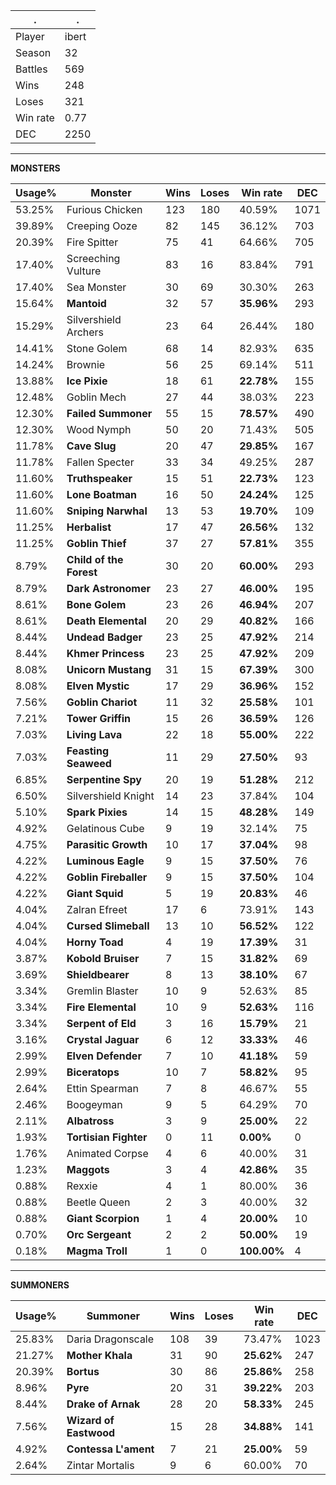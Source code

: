 .|.
|-|-
Player|ibert
Season|32
Battles|569
Wins|248
Loses|321
Win rate|0.77
DEC|2250

---
**MONSTERS**

Usage%|Monster|Wins|Loses|Win rate|DEC|
-|-|-|-|-|-|
53.25%|Furious Chicken|123|180|40.59%|1071|
39.89%|Creeping Ooze|82|145|36.12%|703|
20.39%|Fire Spitter|75|41|64.66%|705|
17.40%|Screeching Vulture|83|16|83.84%|791|
17.40%|Sea Monster|30|69|30.30%|263|
15.64%|**Mantoid**|32|57|**35.96%**|293|
15.29%|Silvershield Archers|23|64|26.44%|180|
14.41%|Stone Golem|68|14|82.93%|635|
14.24%|Brownie|56|25|69.14%|511|
13.88%|**Ice Pixie**|18|61|**22.78%**|155|
12.48%|Goblin Mech|27|44|38.03%|223|
12.30%|**Failed Summoner**|55|15|**78.57%**|490|
12.30%|Wood Nymph|50|20|71.43%|505|
11.78%|**Cave Slug**|20|47|**29.85%**|167|
11.78%|Fallen Specter|33|34|49.25%|287|
11.60%|**Truthspeaker**|15|51|**22.73%**|123|
11.60%|**Lone Boatman**|16|50|**24.24%**|125|
11.60%|**Sniping Narwhal**|13|53|**19.70%**|109|
11.25%|**Herbalist**|17|47|**26.56%**|132|
11.25%|**Goblin Thief**|37|27|**57.81%**|355|
8.79%|**Child of the Forest**|30|20|**60.00%**|293|
8.79%|**Dark Astronomer**|23|27|**46.00%**|195|
8.61%|**Bone Golem**|23|26|**46.94%**|207|
8.61%|**Death Elemental**|20|29|**40.82%**|166|
8.44%|**Undead Badger**|23|25|**47.92%**|214|
8.44%|**Khmer Princess**|23|25|**47.92%**|209|
8.08%|**Unicorn Mustang**|31|15|**67.39%**|300|
8.08%|**Elven Mystic**|17|29|**36.96%**|152|
7.56%|**Goblin Chariot**|11|32|**25.58%**|101|
7.21%|**Tower Griffin**|15|26|**36.59%**|126|
7.03%|**Living Lava**|22|18|**55.00%**|222|
7.03%|**Feasting Seaweed**|11|29|**27.50%**|93|
6.85%|**Serpentine Spy**|20|19|**51.28%**|212|
6.50%|Silvershield Knight|14|23|37.84%|104|
5.10%|**Spark Pixies**|14|15|**48.28%**|149|
4.92%|Gelatinous Cube|9|19|32.14%|75|
4.75%|**Parasitic Growth**|10|17|**37.04%**|98|
4.22%|**Luminous Eagle**|9|15|**37.50%**|76|
4.22%|**Goblin Fireballer**|9|15|**37.50%**|104|
4.22%|**Giant Squid**|5|19|**20.83%**|46|
4.04%|Zalran Efreet|17|6|73.91%|143|
4.04%|**Cursed Slimeball**|13|10|**56.52%**|122|
4.04%|**Horny Toad**|4|19|**17.39%**|31|
3.87%|**Kobold Bruiser**|7|15|**31.82%**|69|
3.69%|**Shieldbearer**|8|13|**38.10%**|67|
3.34%|Gremlin Blaster|10|9|52.63%|85|
3.34%|**Fire Elemental**|10|9|**52.63%**|116|
3.34%|**Serpent of Eld**|3|16|**15.79%**|21|
3.16%|**Crystal Jaguar**|6|12|**33.33%**|46|
2.99%|**Elven Defender**|7|10|**41.18%**|59|
2.99%|**Biceratops**|10|7|**58.82%**|95|
2.64%|Ettin Spearman|7|8|46.67%|55|
2.46%|Boogeyman|9|5|64.29%|70|
2.11%|**Albatross**|3|9|**25.00%**|22|
1.93%|**Tortisian Fighter**|0|11|**0.00%**|0|
1.76%|Animated Corpse|4|6|40.00%|31|
1.23%|**Maggots**|3|4|**42.86%**|35|
0.88%|Rexxie|4|1|80.00%|36|
0.88%|Beetle Queen|2|3|40.00%|32|
0.88%|**Giant Scorpion**|1|4|**20.00%**|10|
0.70%|**Orc Sergeant**|2|2|**50.00%**|19|
0.18%|**Magma Troll**|1|0|**100.00%**|4|

---
**SUMMONERS**

Usage%|Summoner|Wins|Loses|Win rate|DEC|
-|-|-|-|-|-|
25.83%|Daria Dragonscale|108|39|73.47%|1023|
21.27%|**Mother Khala**|31|90|**25.62%**|247|
20.39%|**Bortus**|30|86|**25.86%**|258|
8.96%|**Pyre**|20|31|**39.22%**|203|
8.44%|**Drake of Arnak**|28|20|**58.33%**|245|
7.56%|**Wizard of Eastwood**|15|28|**34.88%**|141|
4.92%|**Contessa L'ament**|7|21|**25.00%**|59|
2.64%|Zintar Mortalis|9|6|60.00%|70|
